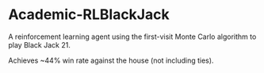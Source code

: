 # Academic-RLBlackJack

A reinforcement learning agent using the first-visit Monte Carlo algorithm to play Black Jack 21.

Achieves ~44% win rate against the house (not including ties).